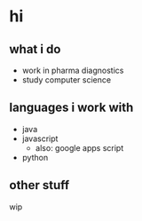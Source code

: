 # hi
## what i do
- work in pharma diagnostics
- study computer science
## languages i work with
- java
- javascript
  - also: google apps script
- python
## other stuff
wip
